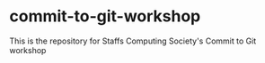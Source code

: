 # commit-to-git-workshop
This is the repository for Staffs Computing Society's Commit to Git workshop
